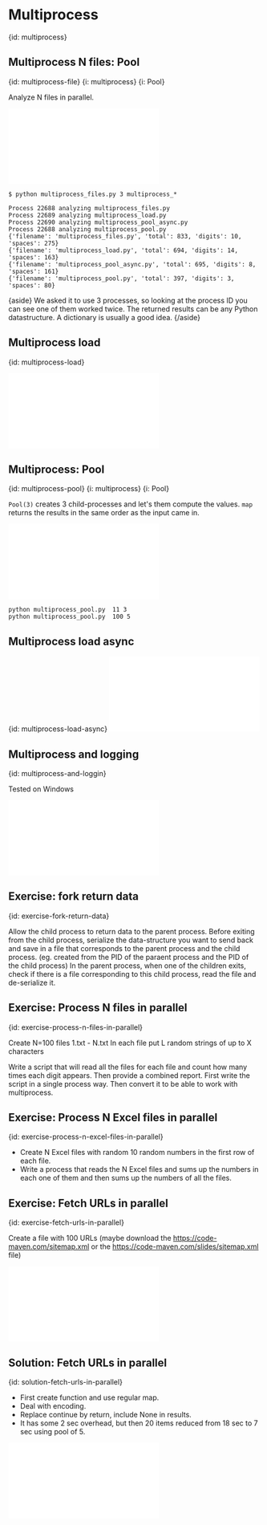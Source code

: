 # Multiprocess
{id: multiprocess}


## Multiprocess N files: Pool
{id: multiprocess-file}
{i: multiprocess}
{i: Pool}

Analyze N files in parallel.

![](examples/advanced/multiprocess_files.py)

```
$ python multiprocess_files.py 3 multiprocess_*

Process 22688 analyzing multiprocess_files.py
Process 22689 analyzing multiprocess_load.py
Process 22690 analyzing multiprocess_pool_async.py
Process 22688 analyzing multiprocess_pool.py
{'filename': 'multiprocess_files.py', 'total': 833, 'digits': 10, 'spaces': 275}
{'filename': 'multiprocess_load.py', 'total': 694, 'digits': 14, 'spaces': 163}
{'filename': 'multiprocess_pool_async.py', 'total': 695, 'digits': 8, 'spaces': 161}
{'filename': 'multiprocess_pool.py', 'total': 397, 'digits': 3, 'spaces': 80}
```

{aside}
We asked it to use 3 processes, so looking at the process ID you can see one of them worked twice.
The returned results can be any Python datastructure. A dictionary is usually a good idea.
{/aside}


## Multiprocess load
{id: multiprocess-load}

![](examples/advanced/multiprocess_load.py)


## Multiprocess: Pool
{id: multiprocess-pool}
{i: multiprocess}
{i: Pool}

`Pool(3)` creates 3 child-processes and let's them compute the values. `map`
returns the results in the same order as the input came in.

![](examples/advanced/multiprocess_pool.py)

```
python multiprocess_pool.py  11 3
python multiprocess_pool.py  100 5
```


## Multiprocess load async
{id: multiprocess-load-async}
![](examples/advanced/multiprocess_pool_async.py)


## Multiprocess and logging
{id: multiprocess-and-loggin}

Tested on Windows

![](examples/parallel/multiprocessing_and_logging.py)

## Exercise: fork return data
{id: exercise-fork-return-data}

Allow the child process to return data to the parent process. Before exiting from the child process, serialize the data-structure you want to send back and save
in a file that corresponds to the parent process and the child process. (eg. created from the PID of the paraent process and the PID of the child process)
In the parent process, when one of the children exits, check if there is a file corresponding to this child process, read the file and de-serialize it.


## Exercise: Process N files in parallel
{id: exercise-process-n-files-in-parallel}

Create N=100 files 1.txt - N.txt
In each file put L random strings of up to X characters

Write a script that will read all the files for each file and count how many times each digit appears. Then provide a combined report. First write the script in a single process way.
Then convert it to be able to work with multiprocess.

## Exercise: Process N Excel files in parallel
{id: exercise-process-n-excel-files-in-parallel}

* Create N Excel files with random 10 random numbers in the first row of each file.
* Write a process that reads the N Excel files and sums up the numbers in each one of them and then sums up the numbers of all the files.

## Exercise: Fetch URLs in parallel
{id: exercise-fetch-urls-in-parallel}

Create a file with 100 URLs (maybe download the https://code-maven.com/sitemap.xml or the https://code-maven.com/slides/sitemap.xml file)

![](examples/parallel/fetch_urls.py)

## Solution: Fetch URLs in parallel
{id: solution-fetch-urls-in-parallel}

* First create function and use regular map.
* Deal with encoding.
* Replace continue by return, include None in results.
* It has some 2 sec overhead, but then 20 items reduced from 18 sec to 7 sec using pool of 5.


![](examples/parallel/fetch_urls_multiprocess.py)

